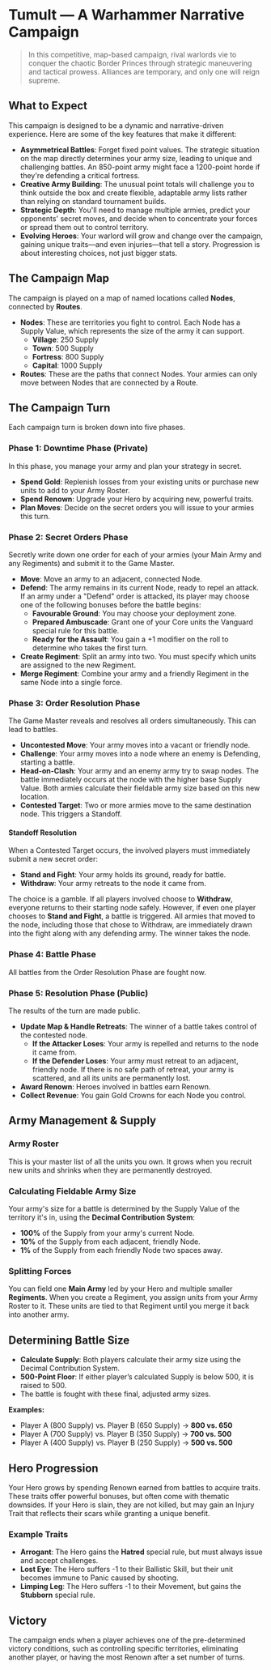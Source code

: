 # Tumult — A Warhammer Narrative Campaign

> In this competitive, map-based campaign, rival warlords vie to conquer the chaotic Border Princes through strategic maneuvering and tactical prowess. Alliances are temporary, and only one will reign supreme.

## What to Expect

This campaign is designed to be a dynamic and narrative-driven experience. Here are some of the key features that make it different:

*   **Asymmetrical Battles**: Forget fixed point values. The strategic situation on the map directly determines your army size, leading to unique and challenging battles. An 850-point army might face a 1200-point horde if they're defending a critical fortress.
*   **Creative Army Building**: The unusual point totals will challenge you to think outside the box and create flexible, adaptable army lists rather than relying on standard tournament builds.
*   **Strategic Depth**: You'll need to manage multiple armies, predict your opponents' secret moves, and decide when to concentrate your forces or spread them out to control territory.
*   **Evolving Heroes**: Your warlord will grow and change over the campaign, gaining unique traits—and even injuries—that tell a story. Progression is about interesting choices, not just bigger stats.

## The Campaign Map

The campaign is played on a map of named locations called **Nodes**, connected by **Routes**.

*   **Nodes**: These are territories you fight to control. Each Node has a Supply Value, which represents the size of the army it can support.
    *   **Village**: 250 Supply
    *   **Town**: 500 Supply
    *   **Fortress**: 800 Supply
    *   **Capital**: 1000 Supply
*   **Routes**: These are the paths that connect Nodes. Your armies can only move between Nodes that are connected by a Route.

## The Campaign Turn

Each campaign turn is broken down into five phases.

### Phase 1: Downtime Phase (Private)

In this phase, you manage your army and plan your strategy in secret.

*   **Spend Gold**: Replenish losses from your existing units or purchase new units to add to your Army Roster.
*   **Spend Renown**: Upgrade your Hero by acquiring new, powerful traits.
*   **Plan Moves**: Decide on the secret orders you will issue to your armies this turn.

### Phase 2: Secret Orders Phase

Secretly write down one order for each of your armies (your Main Army and any Regiments) and submit it to the Game Master.

*   **Move**: Move an army to an adjacent, connected Node.
*   **Defend**: The army remains in its current Node, ready to repel an attack. If an army under a "Defend" order is attacked, its player may choose one of the following bonuses before the battle begins:
    * **Favourable Ground**: You may choose your deployment zone.
    * **Prepared Ambuscade**: Grant one of your Core units the Vanguard special rule for this battle.
    * **Ready for the Assault**: You gain a +1 modifier on the roll to determine who takes the first turn.
*   **Create Regiment**: Split an army into two. You must specify which units are assigned to the new Regiment.
*   **Merge Regiment**: Combine your army and a friendly Regiment in the same Node into a single force.

### Phase 3: Order Resolution Phase

The Game Master reveals and resolves all orders simultaneously. This can lead to battles.

*   **Uncontested Move**: Your army moves into a vacant or friendly node.
*   **Challenge**: Your army moves into a node where an enemy is Defending, starting a battle.
*   **Head-on-Clash**: Your army and an enemy army try to swap nodes. The battle immediately occurs at the node with the higher base Supply Value. Both armies calculate their fieldable army size based on this new location.
*   **Contested Target**: Two or more armies move to the same destination node. This triggers a Standoff.

#### Standoff Resolution

When a Contested Target occurs, the involved players must immediately submit a new secret order:

*   **Stand and Fight**: Your army holds its ground, ready for battle.
*   **Withdraw**: Your army retreats to the node it came from.

The choice is a gamble. If all players involved choose to **Withdraw**, everyone returns to their starting node safely. However, if even one player chooses to **Stand and Fight**, a battle is triggered. All armies that moved to the node, including those that chose to Withdraw, are immediately drawn into the fight along with any defending army. The winner takes the node.

### Phase 4: Battle Phase

All battles from the Order Resolution Phase are fought now.

### Phase 5: Resolution Phase (Public)

The results of the turn are made public.

*   **Update Map & Handle Retreats**: The winner of a battle takes control of the contested node.
    *   **If the Attacker Loses**: Your army is repelled and returns to the node it came from.
    *   **If the Defender Loses**: Your army must retreat to an adjacent, friendly node. If there is no safe path of retreat, your army is scattered, and all its units are permanently lost.
*   **Award Renown**: Heroes involved in battles earn Renown.
*   **Collect Revenue**: You gain Gold Crowns for each Node you control.

## Army Management & Supply

### Army Roster

This is your master list of all the units you own. It grows when you recruit new units and shrinks when they are permanently destroyed.

### Calculating Fieldable Army Size

Your army's size for a battle is determined by the Supply Value of the territory it's in, using the **Decimal Contribution System**:

*   **100%** of the Supply from your army's current Node.
*   **10%** of the Supply from each adjacent, friendly Node.
*   **1%** of the Supply from each friendly Node two spaces away.

### Splitting Forces

You can field one **Main Army** led by your Hero and multiple smaller **Regiments**. When you create a Regiment, you assign units from your Army Roster to it. These units are tied to that Regiment until you merge it back into another army.

## Determining Battle Size

*   **Calculate Supply**: Both players calculate their army size using the Decimal Contribution System.
*   **500-Point Floor**: If either player’s calculated Supply is below 500, it is raised to 500.
*   The battle is fought with these final, adjusted army sizes.

**Examples:**
*   Player A (800 Supply) vs. Player B (650 Supply) -> **800 vs. 650**
*   Player A (700 Supply) vs. Player B (350 Supply) -> **700 vs. 500**
*   Player A (400 Supply) vs. Player B (250 Supply) -> **500 vs. 500**

## Hero Progression

Your Hero grows by spending Renown earned from battles to acquire traits. These traits offer powerful bonuses, but often come with thematic downsides. If your Hero is slain, they are not killed, but may gain an Injury Trait that reflects their scars while granting a unique benefit.

### Example Traits

*   **Arrogant**: The Hero gains the **Hatred** special rule, but must always issue and accept challenges.
*   **Lost Eye**: The Hero suffers -1 to their Ballistic Skill, but their unit becomes immune to Panic caused by shooting.
*   **Limping Leg**: The Hero suffers -1 to their Movement, but gains the **Stubborn** special rule.

## Victory

The campaign ends when a player achieves one of the pre-determined victory conditions, such as controlling specific territories, eliminating another player, or having the most Renown after a set number of turns.
